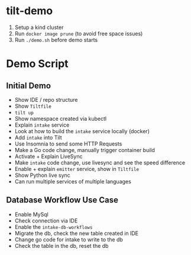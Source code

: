 # tilt-demo

1. Setup a kind cluster
2. Run `docker image prune` (to avoid free space issues)
3. Run `./demo.sh` before demo starts 

# Demo Script

## Initial Demo

* Show IDE / repo structure
* Show `Tiltfile`
* `tilt up`
* Show namespace created via kubectl
* Explain `intake` service
* Look at how to build the `intake` service locally (docker)
* Add `intake` into Tilt
* Use Insomnia to send some HTTP Requests
* Make a Go code change, manually trigger container build
* Activate + Explain LiveSync
* Make `intake` code change, use livesync and see the speed difference
* Enable + explain `emitter` service, show in `Tiltfile`
* Show Python live sync
* Can run multiple services of multiple languages

## Database Workflow Use Case

* Enable MySql
* Check connection via IDE
* Enable the `intake-db-workflows`
* Migrate the db, check the new table created in IDE
* Change go code for intake to write to the db
* Check the table in the db, reset the db
